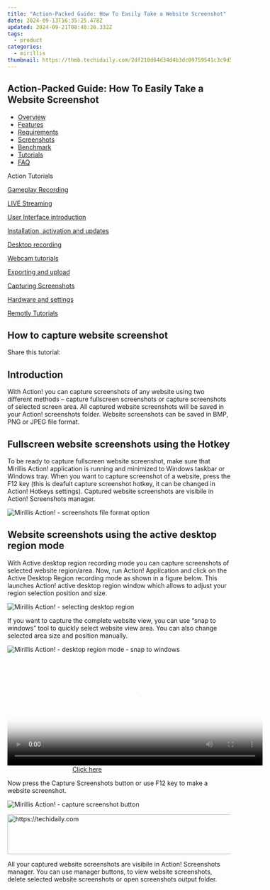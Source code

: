 ```yaml
---
title: "Action-Packed Guide: How To Easily Take a Website Screenshot"
date: 2024-09-13T16:35:25.478Z
updated: 2024-09-21T08:48:26.332Z
tags:
  - product
categories:
  - mirillis
thumbnail: https://thmb.techidaily.com/2df210d64d34d4b3dc09759541c3c9d53d18577f1202b54d6fbdf849bf81ed68.jpg
---
```


## Action-Packed Guide: How To Easily Take a Website Screenshot

* [Overview](https://tools.techidaily.com/mirillis/products/)
* [Features](https://tools.techidaily.com/mirillis/products/)
* [Requirements](https://tools.techidaily.com/mirillis/products/)
* [Screenshots](https://tools.techidaily.com/mirillis/products/)
* [Benchmark](https://tools.techidaily.com/mirillis/products/)
* [Tutorials](https://tools.techidaily.com/mirillis/products/)
* [FAQ](https://tools.techidaily.com/mirillis/products/)

Action Tutorials

[Gameplay Recording](https://tools.techidaily.com/mirillis/products/) 

[LIVE Streaming](https://tools.techidaily.com/mirillis/products/) 

[User Interface introduction](https://tools.techidaily.com/mirillis/products/) 

[Installation, activation and updates](https://tools.techidaily.com/mirillis/products/) 

[Desktop recording](https://tools.techidaily.com/mirillis/products/) 

[Webcam tutorials](https://tools.techidaily.com/mirillis/products/) 

[Exporting and upload](https://tools.techidaily.com/mirillis/products/) 

[Capturing Screenshots](https://tools.techidaily.com/mirillis/products/) 

[Hardware and settings](https://tools.techidaily.com/mirillis/products/) 

[Remotly Tutorials](https://remotly.com/tutorials/getting-started-with-remotly-for-windows-pc) 

## How to capture website screenshot

  
 Share this tutorial:

## Introduction

 With Action! you can capture screenshots of any website using two different methods – capture fullscreen screenshots or capture screenshots of selected screen area. All captured website screenshots will be saved in your Action! screenshots folder. Website screenshots can be saved in BMP, PNG or JPEG file format.

## Fullscreen website screenshots using the Hotkey

 To be ready to capture fullscreen website screenshot, make sure that Mirillis Action! application is running and minimized to Windows taskbar or Windows tray. When you want to capture screenshot of a website, press the F12 key (this is deafult capture screenshot hotkey, it can be changed in Action! Hotkeys settings). Captured website screenshots are visibile in Action! Screenshots manager. 

![Mirillis Action! - screenshots file format option](https://mirillis.com/res/old/gfx/tutorials/howto/w1_screen.png) 

##  Website screenshots using the active desktop region mode

 With Active desktop region recording mode you can capture screenshots of selected website region/area. Now, run Action! Application and click on the Active Desktop Region recording mode as shown in a figure below. This launches Action! active desktop region window which allows to adjust your region selection position and size.

![Mirillis Action! - selecting desktop region](https://mirillis.com/res/old/gfx/tutorials/howto/w2.png) 

 If you want to capture the complete website view, you can use “snap to windows” tool to quickly select website view area. You can also change selected area size and position manually. 

![Mirillis Action! - desktop region mode - snap to windows](https://mirillis.com/res/old/gfx/tutorials/howto/w3.png) 

<!-- affiliate ads begin -->
<span id="1983446">
					<video width="576" height="240" style="cursor:pointer"
           poster="//a.impactradius-go.com/display-clicktoplayimage/1983446.png"
           onclick="if(!this.playClicked){this.play();this.setAttribute('controls',true);this.playClicked=true;}">
	   <source src="//a.impactradius-go.com/display-ad/22993-1983446">
	   <img src="//a.impactradius-go.com/display-clicktoplayimage/1983446.png" style="border: none; height: 100%; width: 100%; object-fit: contain">
	</video>
	<div style="width:360px;text-align:center"><a href="javascript:window.open(decodeURIComponent('https%3A%2F%2Fhomestyler.sjv.io%2Fc%2F5597632%2F1983446%2F22993'), '_blank');void(0);">Click here</a></div>
</span>
<img height="0" width="0" src="https://imp.pxf.io/i/5597632/1983446/22993" style="position:absolute;visibility:hidden;" border="0" />
<!-- affiliate ads end -->

 Now press the Capture Screenshots button or use F12 key to make a website screenshot. 

![Mirillis Action! - capture screenshot button](https://mirillis.com/res/old/gfx/tutorials/howto/w4.png) 

<!-- affiliate ads begin -->
<a href="https://imp.i357552.net/c/5597632/999558/11832" target="_top" id="999558">
  <img src="//a.impactradius-go.com/display-ad/11832-999558" border="0" alt="https://techidaily.com" width="728" height="90"/>
</a>
<img height="0" width="0" src="https://imp.i357552.net/i/5597632/999558/11832" style="position:absolute;visibility:hidden;" border="0" />
<!-- affiliate ads end -->

 All your captured website screenshots are visibile in Action! Screenshots manager. You can use manager buttons, to view website screenshots, delete selected website screenshots or open screenshots output folder.

<ins class="adsbygoogle"
     style="display:block"
     data-ad-format="autorelaxed"
     data-ad-client="ca-pub-7571918770474297"
     data-ad-slot="1223367746"></ins>

<ins class="adsbygoogle"
     style="display:block"
     data-ad-client="ca-pub-7571918770474297"
     data-ad-slot="8358498916"
     data-ad-format="auto"
     data-full-width-responsive="true"></ins>




